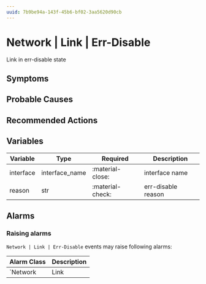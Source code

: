 ```yaml
---
uuid: 7b9be94a-143f-45b6-bf02-3aa5620d90cb
---
```

# Network | Link | Err-Disable

Link in err-disable state

## Symptoms

## Probable Causes

## Recommended Actions

## Variables

Variable | Type | Required | Description
--- | --- | --- | ---
interface | interface_name | :material-close: | interface name
reason | str | :material-check: | err-disable reason

## Alarms

### Raising alarms

`Network | Link | Err-Disable` events may raise following alarms:

Alarm Class | Description
--- | ---
`Network | Link | Err-Disable` | dispose
